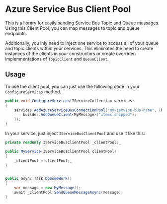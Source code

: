 # Azure Service Bus Client Pool

This is a library for easily sending Service Bus Topic and Queue messages. Using this Client Pool, you can map messages to topic and queue endpoints. 

Additionally, you inly need to inject one service to access all of your queue and 
topic clients within your services. This eliminates the need to create instances of the clients in your constructors or create overriden implemnentations of `TopicClient` and `QueueClient`.

## Usage

To use the client pool, you can just use the following code in your `ConfigureServices` method.

``` csharp
public void ConfigureServices(IServiceCollection services)
{
    services.AddAzureServiceBusConnectionPool("my-service-bus-name", (builder) => {
        builder.AddQueueClient<MyMessage>("items.shipped");
    });
}
```

In your service, just inject `IServiceBusClientPool` and use it like this:

``` csharp
private readonly IServiceBusClientPool _clientPool;_

public MyService(IServiceBusClientPool clientPool)
{
    _clientPool = clientPool;_
}


public async Task DoSomeWork()
{
    var message = new MyMessage();
    await _clientPool.SendQueueMessageAsync(message);
}
```
